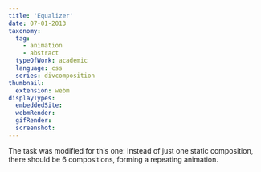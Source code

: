 ```yaml
---
title: 'Equalizer'
date: 07-01-2013
taxonomy:
  tag:
    - animation
    - abstract
  typeOfWork: academic
  language: css
  series: divcomposition
thumbnail:
  extension: webm
displayTypes:
  embeddedSite:
  webmRender:
  gifRender:
  screenshot:
---
```

The task was modified for this one: Instead of just one static composition, there should be 6 compositions, forming a repeating animation.
